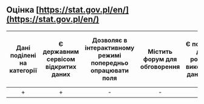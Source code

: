 ## Оцінка [https://stat.gov.pl/en/](https://stat.gov.pl/en/)  

| Дані поділені на категорії | Є державним сервісом відкритих даних | Дозволяє в інтерактивному режимі попередньо опрацювати поля | Містить форум для обговорення | Є посилання на додатки, розроблені з використанням даного сервісу | Є список досліджень, пов'язаних з даними | Є API для доступу до даних | Є інструменти для інтерактивної обробки і аналізу даних | Є опенсорс проектом |
|:--:|:--:|:--:|:--:|:--:|:--:|:--:|:--:|:--:|
| +  | +  | -  | -  | - | + | + | -  | -  |
